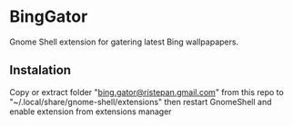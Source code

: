 # BingGator

Gnome Shell extension for gatering latest Bing wallpapapers.

## Instalation

Copy or extract folder "bing.gator@ristepan.gmail.com" from this repo to "~/.local/share/gnome-shell/extensions" then restart GnomeShell and enable extension from extensions manager
